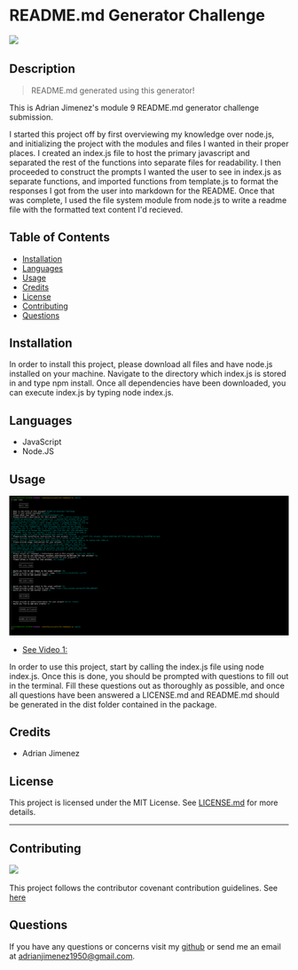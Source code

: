 # README.md Generator Challenge


![](https://img.shields.io/badge/License-MIT-green)


## Description
> README.md generated using this generator!

This is Adrian Jimenez's module 9 README.md generator challenge submission. 

I started this project off by first overviewing my knowledge over node.js, and initializing the project with the modules and files I wanted in their proper places. I created an index.js file to host the primary javascript and separated the rest of the functions into separate files for readability. I then proceeded to construct the prompts I wanted the user to see in index.js as separate functions, and imported functions from template.js to format the responses I got from the user into markdown for the README. Once that was complete, I used the file system module from node.js to write a readme file with the formatted text content I'd recieved.

## Table of Contents

- [Installation](#installation)
- [Languages](#languages)
- [Usage](#usage)
- [Credits](#credits)
- [License](#license)
- [Contributing](#contributing)
- [Questions](#questions)

## Installation

In order to install this project, please download all files and have node.js installed on your machine. Navigate to the directory which index.js is stored in and type npm install. Once all dependencies have been downloaded, you can execute index.js by typing node index.js.

## Languages

* JavaScript
* Node.JS


## Usage

![](./src/images/demo.PNG)

* [See Video 1:](https://drive.google.com/file/d/1K28a8XopbCBUS7acDn3EU9p7po-Z62tQ/view?usp=sharing)

In order to use this project, start by calling the index.js file using node index.js. Once this is done, you should be prompted with questions to fill out in the terminal. Fill these questions out as thoroughly as possible, and once all questions have been answered a LICENSE.md and README.md should be generated in the dist folder contained in the package.


## Credits

* Adrian Jimenez


## License


This project is licensed under the MIT License. See [LICENSE.md](./LICENSE.md) for more details.

---

## Contributing


![](https://img.shields.io/badge/Contribution-CC%20v2.1-blueviolet)


This project follows the contributor covenant contribution guidelines. See [here](https://www.contributor-covenant.org/version/2/1/code_of_conduct/) 


## Questions

If you have any questions or concerns visit my [github](https://github.com/PuppetAJ) or send me an email at <adrianjimenez1950@gmail.com>. 


